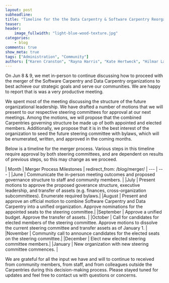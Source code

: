 ```yaml
---
layout: post
subheadline:
title: "Timeline for the the Data Carpentry & Software Carpentry Reorganization"
teaser:
header:
    image_fullwidth: "light-blue-wood-texture.jpg"
categories:
    - blog
comments: true
show_meta: true
tags: ["Administration", "Community"]
authors: ["Karen Cranston", "Rayna Harris", "Kate Hertweck", "Hilmar Lapp"]
---
```


On Jun 8 & 9, we met in-person to continue discussing how to proceed with the merger of the Software Carpentry and Data Carpentry organizations to best achieve our strategic goals and serve our communities. We are happy to report that is was a very productive meeting.

We spent most of the meeting discussing the structure of the future organizational leadership. We have drafted a number of motions that we will present to our respective steering committees for approval at our next meetings. Among the motions, we will propose that the combined Carpentries governing structure be made up of both appointed and elected members. Additionally, we propose that it is in the best interest of the organization to seed the future steering committee with bylaws, which will be enumerated, written, and approved in the coming months.

Below is a timeline for the merger process. Various steps in this timeline require approval by both steering committees, and are dependent on results of previous steps, so this may change as we proceed.

| Month | Merger Process Milestones |
redirect_from: /blog/merger/
| --- | --- |
|June | Communicate the in-person meeting outcomes and proposed governance structure to staff and community members. |
|July | Present motions to approve the proposed goverance structure, executive leadership, and transfer of assets (e.g. finances, cross-organization subcommittees). Enumerate required bylaws.|
|August | Present and approve an official motion to combine Software Carpentry and Data Carpentry into a unified organization. Approve nominations for the appointed seats to the steering committee.|
|September | Approve a unified budget. Approve the transfer of assets. |
|October | Call for candidates for elected members of the steering committee. Approve motions to dissolve the current steering committee and transfer assets as of January 1. |
|November | Community call to announce candidates for the elected seats on the steering committee.|
|December | Elect new elected steering committee members.|
|January | New organization with new steering committee commences. |

We are grateful for all the input we have and will to continue to received from community members, from staff, and from colleagues outside the Carpentries during this decision-making process. Please stayed tuned for updates and feel free to contact us with questions or concerns.

